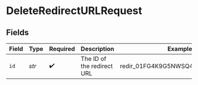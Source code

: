 # DeleteRedirectURLRequest


## Fields

| Field                            | Type                             | Required                         | Description                      | Example                          |
| -------------------------------- | -------------------------------- | -------------------------------- | -------------------------------- | -------------------------------- |
| `id`                             | *str*                            | :heavy_check_mark:               | The ID of the redirect URL       | redir_01FG4K9G5NWSQ4ZPT4TQE4Z7G3 |